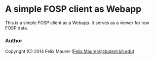 # A simple FOSP client as Webapp

This is a simple FOSP client as a Webapp.
It serves as a viewer for raw FOSP data.

### Author
Copyright (C) 2014 Felix Maurer (Felix.Maurer@student.kit.edu)
